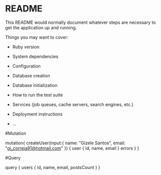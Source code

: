 # README

This README would normally document whatever steps are necessary to get the
application up and running.

Things you may want to cover:

* Ruby version

* System dependencies

* Configuration

* Database creation

* Database initialization

* How to run the test suite

* Services (job queues, cache servers, search engines, etc.)

* Deployment instructions

* ...

#Mutation

mutation{
  createUser(input:{
    name: "Gizele Santos",
    email: "gi_correia91@hotmail.com"
  }) {
    user {
      id,
      name,
      email
    }
    errors
  }
}

#Query

query {
  users {
    id,
    name,
    email,
    postsCount
  }
}